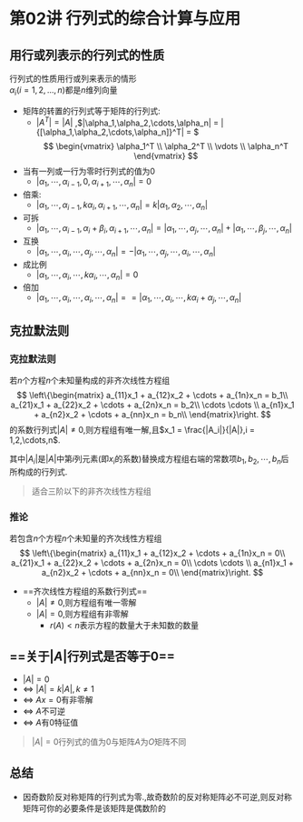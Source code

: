 # 第02讲 行列式的综合计算与应用

## 用行或列表示的行列式的性质  
行列式的性质用行或列来表示的情形         
$\alpha _ i(i = 1,2,...,n)$都是$n$维列向量   

- 矩阵的转置的行列式等于矩阵的行列式:
  - $|A^T| = |A|$  ,$|\alpha_1,\alpha_2,\cdots,\alpha_n| = |{[\alpha_1,\alpha_2,\cdots,\alpha_n]}^T| = $
$$
\begin{vmatrix}
\alpha_1^T \\ 
\alpha_2^T \\ 
\vdots     \\ 
\alpha_n^T
\end{vmatrix}
$$
- 当有一列或一行为零时行列式的值为0
  - $|\alpha_1,\cdots,\alpha_{i-1},0,\alpha_{i+1},\cdots,\alpha_{n}| = 0$  
- 倍乘:
  - $|\alpha_1,\cdots,\alpha_{i-1},k\alpha_{i},\alpha_{i+1},\cdots,\alpha_{n}| = k|\alpha_1,\alpha_2,\cdots,\alpha_n|$  
- 可拆
  - $|\alpha_1,\cdots,\alpha_{i-1},\alpha_{i} + \beta_i,\alpha_{i+1},\cdots,\alpha_{n}| = |\alpha_1,\cdots,\alpha_{j},\cdots,\alpha_n| + |\alpha_1,\cdots,\beta_{j},\cdots,\alpha_n|$    
- 互换
  - $|\alpha_1,\cdots,\alpha_i,\cdots,\alpha_{j},\cdots,\alpha_n| = -|\alpha_1,\cdots,\alpha_j,\cdots,\alpha_{i},\cdots,\alpha_n|$
- 成比例
  - $|\alpha_1,\cdots,\alpha_i,\cdots,k\alpha_{i},\cdots,\alpha_n|=0$
- 倍加
  - $|\alpha_1,\cdots,\alpha_i,\cdots,\alpha_{i},\cdots,\alpha_n|= = |\alpha_1,\cdots,\alpha_i,\cdots,k\alpha_i + \alpha_{j},\cdots,\alpha_n|$

## 克拉默法则

### 克拉默法则   
若$n$个方程$n$个未知量构成的非齐次线性方程组  
$$
\left\{\begin{matrix}
a_{11}x_1 + a_{12}x_2 + \cdots + a_{1n}x_n = b_1\\ 
a_{21}x_1 + a_{22}x_2 + \cdots + a_{2n}x_n = b_2\\   
\cdots \cdots \\   
a_{n1}x_1 + a_{n2}x_2 + \cdots + a_{nn}x_n = b_n\\  
\end{matrix}\right.
$$
的系数行列式$|A| \neq 0$,则方程组有唯一解,且$x_1 = \frac{|A_i|}{|A|},i = 1,2,\cdots,n$.

其中$|A_i|$是$|A|$中第$i$列元素(即$x_i$的系数)替换成方程组右端的常数项$b_1,b_2,\cdots,b_n$后所构成的行列式.  

> 适合三阶以下的非齐次线性方程组

### 推论

若包含$n$个方程$n$个未知量的齐次线性方程组  
$$
\left\{\begin{matrix}
a_{11}x_1 + a_{12}x_2 + \cdots + a_{1n}x_n = 0\\ 
a_{21}x_1 + a_{22}x_2 + \cdots + a_{2n}x_n = 0\\   
\cdots \cdots \\   
a_{n1}x_1 + a_{n2}x_2 + \cdots + a_{nn}x_n = 0\\  
\end{matrix}\right.
$$
- ==齐次线性方程组的系数行列式==
  - $|A| \neq 0$,则方程组有唯一零解  
  - $|A| = 0$,则方程组有非零解   
    - $r(A) < n$表示方程的数量大于未知数的数量

## ==关于$|A|$行列式是否等于$0$==
- $|A| = 0​$
- $\Leftrightarrow$ $|A|=k|A|, k \neq 1$
- $\Leftrightarrow$ $Ax=0$有非零解
- $\Leftrightarrow$ $A$不可逆
- $\Leftrightarrow$ $A$有0特征值

> $|A| = 0$行列式的值为0与矩阵$A$为$O$矩阵不同

## 总结

- 因奇数阶反对称矩阵的行列式为零.,故奇数阶的反对称矩阵必不可逆,则反对称矩阵可你的必要条件是该矩阵是偶数阶的
